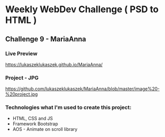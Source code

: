 # Weekly WebDev Challenge ( PSD to HTML )
## Challenge 9 - MariaAnna

### Live Preview
https://lukaszeklukaszek.github.io/MariaAnna/

### Project - JPG
https://github.com/lukaszeklukaszek/MariaAnna/blob/master/image%20-%20project.jpg

### Technologies what I'm used to create this project:
* HTML, CSS and JS
* Framework Bootstrap
* AOS - Animate on scroll library
